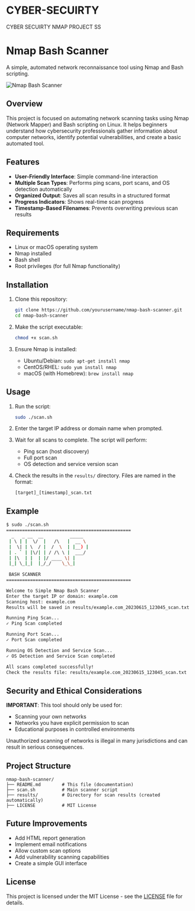 # CYBER-SECUIRTY
CYBER SECUIRTY NMAP PROJECT SS
# Nmap Bash Scanner

A simple, automated network reconnaissance tool using Nmap and Bash scripting.

![Nmap Bash Scanner](https://i.imgur.com/jlMePHI.png)

## Overview

This project is focused on automating network scanning tasks using Nmap (Network Mapper) and Bash scripting on Linux. It helps beginners understand how cybersecurity professionals gather information about computer networks, identify potential vulnerabilities, and create a basic automated tool.

## Features

- **User-Friendly Interface**: Simple command-line interaction
- **Multiple Scan Types**: Performs ping scans, port scans, and OS detection automatically
- **Organized Output**: Saves all scan results in a structured format
- **Progress Indicators**: Shows real-time scan progress
- **Timestamp-Based Filenames**: Prevents overwriting previous scan results

## Requirements

- Linux or macOS operating system
- Nmap installed
- Bash shell
- Root privileges (for full Nmap functionality)

## Installation

1. Clone this repository:
   ```bash
   git clone https://github.com/yourusername/nmap-bash-scanner.git
   cd nmap-bash-scanner
   ```

2. Make the script executable:
   ```bash
   chmod +x scan.sh
   ```

3. Ensure Nmap is installed:
   - Ubuntu/Debian: `sudo apt-get install nmap`
   - CentOS/RHEL: `sudo yum install nmap`
   - macOS (with Homebrew): `brew install nmap`

## Usage

1. Run the script:
   ```bash
   sudo ./scan.sh
   ```

2. Enter the target IP address or domain name when prompted.

3. Wait for all scans to complete. The script will perform:
   - Ping scan (host discovery)
   - Full port scan
   - OS detection and service version scan

4. Check the results in the `results/` directory. Files are named in the format:
   ```
   [target]_[timestamp]_scan.txt
   ```

## Example

```bash
$ sudo ./scan.sh
===============================================
  _   _ __  __          _____   
 | \ | |  \/  |   /\   |  __ \  
 |  \| | \  / |  /  \  | |__) | 
 | . ` | |\/| | / /\ \ |  ___/  
 | |\  | |  | |/ ____ \| |      
 |_| \_|_|  |_/_/    \_\_|      
                               
 BASH SCANNER
===============================================

Welcome to Simple Nmap Bash Scanner
Enter the target IP or domain: example.com
Scanning host: example.com
Results will be saved in results/example.com_20230615_123045_scan.txt

Running Ping Scan...
✓ Ping Scan completed

Running Port Scan...
✓ Port Scan completed

Running OS Detection and Service Scan...
✓ OS Detection and Service Scan completed

All scans completed successfully!
Check the results file: results/example.com_20230615_123045_scan.txt
```

## Security and Ethical Considerations

**IMPORTANT**: This tool should only be used for:
- Scanning your own networks
- Networks you have explicit permission to scan
- Educational purposes in controlled environments

Unauthorized scanning of networks is illegal in many jurisdictions and can result in serious consequences.

## Project Structure

```
nmap-bash-scanner/
├── README.md        # This file (documentation)
├── scan.sh          # Main scanner script
├── results/         # Directory for scan results (created automatically)
├── LICENSE          # MIT License
```

## Future Improvements

- Add HTML report generation
- Implement email notifications
- Allow custom scan options
- Add vulnerability scanning capabilities
- Create a simple GUI interface

## License

This project is licensed under the MIT License - see the [LICENSE](LICENSE) file for details.
